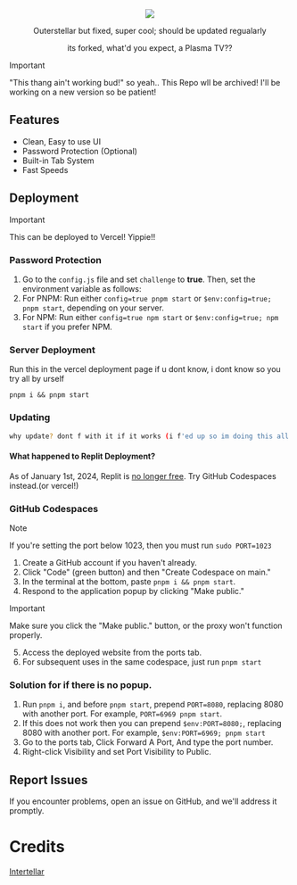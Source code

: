 <div align="center">
    <img src="https://raw.githubusercontent.com/UseInterstellar/Interstellar/main/.github/branding/in.png">
    <p>Outerstellar but fixed, super cool; should be updated regualarly<p>
    <p>its forked, what'd you expect, a Plasma  TV??</p>
</div>


> [!IMPORTANT]
> "This thang ain't working bud!" so yeah.. This Repo wll be archived! I'll be working on a new version so be patient!

## Features
- Clean, Easy to use UI
- Password Protection (Optional)
- Built-in Tab System
- Fast Speeds

## Deployment

> [!IMPORTANT]
> This can be deployed to Vercel! Yippie!!

### Password Protection

1. Go to the `config.js` file and set `challenge` to **true**. Then, set the environment variable as follows:
2. For PNPM: Run either `config=true pnpm start` or `$env:config=true; pnpm start`, depending on your server.
3. For NPM: Run either `config=true npm start` or `$env:config=true; npm start` if you prefer NPM.

### Server Deployment

Run this in the vercel deployment page
if u dont know, i dont know so you try all by urself

```
pnpm i && pnpm start
```

### Updating

```bash
why update? dont f with it if it works (i f'ed up so im doing this all over again)
```




#### What happened to Replit Deployment?

As of January 1st, 2024, Replit is [no longer free](https://blog.replit.com/hosting-changes). Try GitHub Codespaces instead.(or vercel!)

### GitHub Codespaces

> [!NOTE]
> If you're setting the port below 1023, then you must run `sudo PORT=1023`

1. Create a GitHub account if you haven't already.
2. Click "Code" (green button) and then "Create Codespace on main."
3. In the terminal at the bottom, paste `pnpm i && pnpm start`.
4. Respond to the application popup by clicking "Make public."
> [!IMPORTANT]
> Make sure you click the "Make public." button, or the proxy won't function properly.
5. Access the deployed website from the ports tab.
6. For subsequent uses in the same codespace, just run `pnpm start`

### Solution for if there is no popup.

1. Run `pnpm i`, and before `pnpm start`, prepend `PORT=8080`, replacing 8080 with another port. For example, `PORT=6969 pnpm start`.
2. If this does not work then you can prepend `$env:PORT=8080;`, replacing 8080 with another port. For example, `$env:PORT=6969; pnpm start`
3. Go to the ports tab, Click Forward A Port, And type the port number.
4. Right-click Visibility and set Port Visibility to Public.


## Report Issues

If you encounter problems, open an issue on GitHub, and we'll address it promptly.
 

# Credits
[Intertellar](https://github.com/UseInterstellar/Interstellar)
